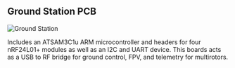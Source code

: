 ## Ground Station PCB

![Ground Station](https://raw.github.com/codeThatThinks/Ground-Station-for-Multirotors/master/pcbs/Ground%20Station.png)

Includes an ATSAM3C1u ARM microcontroller and headers for four nRF24L01+ modules as well as an I2C and UART device. This boards acts as a USB to RF bridge for ground control, FPV, and telemetry for multirotors.
